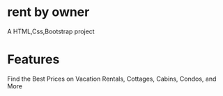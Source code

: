  # rent by owner
A HTML,Css,Bootstrap project
 # Features
 Find the Best Prices on Vacation Rentals, Cottages, Cabins, Condos, and More 
 
